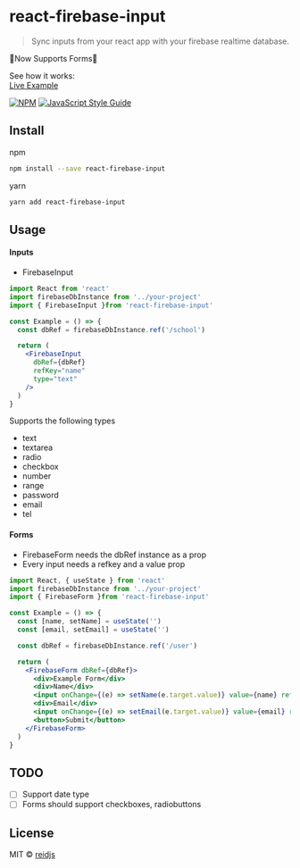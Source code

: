 # react-firebase-input

> Sync inputs from your react app with your firebase realtime database.

🎉Now Supports Forms🎉  

See how it works:  
[Live Example](https://reidjs.github.io/react-firebase-input/)


[![NPM](https://img.shields.io/npm/v/react-firebase-input.svg)](https://www.npmjs.com/package/react-firebase-input) [![JavaScript Style Guide](https://img.shields.io/badge/code_style-standard-brightgreen.svg)](https://standardjs.com)

## Install
npm  
```bash
npm install --save react-firebase-input
```

yarn  
```bash
yarn add react-firebase-input
```

## Usage

#### Inputs
- FirebaseInput

```jsx
import React from 'react'
import firebaseDbInstance from '../your-project'
import { FirebaseInput }from 'react-firebase-input'

const Example = () => {
  const dbRef = firebaseDbInstance.ref('/school')

  return (
    <FirebaseInput
      dbRef={dbRef} 
      refKey="name"
      type="text"
    />
  )
}

```

Supports the following types 
- text 
- textarea
- radio
- checkbox
- number
- range
- password
- email
- tel

#### Forms
- FirebaseForm needs the dbRef instance as a prop
- Every input needs a refkey and a value prop

```jsx
import React, { useState } from 'react'
import firebaseDbInstance from '../your-project'
import { FirebaseForm }from 'react-firebase-input'

const Example = () => {
  const [name, setName] = useState('')
  const [email, setEmail] = useState('')

  const dbRef = firebaseDbInstance.ref('/user')

  return (
    <FirebaseForm dbRef={dbRef}>
      <div>Example Form</div>
      <div>Name</div>
      <input onChange={(e) => setName(e.target.value)} value={name} refkey="name" />
      <div>Email</div>
      <input onChange={(e) => setEmail(e.target.value)} value={email} refkey="email" type="email" />
      <button>Submit</button>
    </FirebaseForm>
  )
}
```

## TODO

- [ ] Support date type
- [ ] Forms should support checkboxes, radiobuttons

## License

MIT © [reidjs](https://github.com/reidjs)

